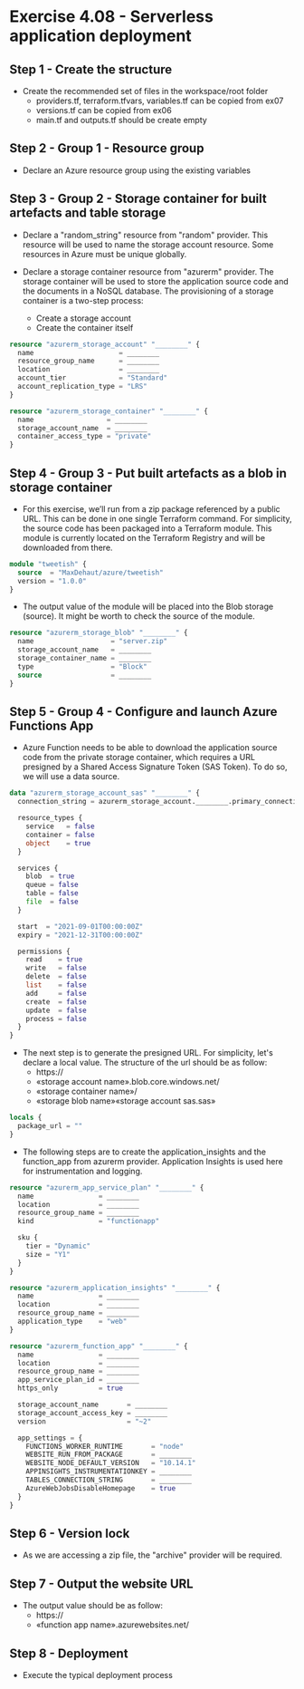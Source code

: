 # Exercise 4.08 - Serverless application deployment

## Step 1 - Create the structure

- Create the recommended set of files in the workspace/root folder
  - providers.tf, terraform.tfvars, variables.tf can be copied from ex07
  - versions.tf can be copied from ex06
  - main.tf and outputs.tf should be create empty

## Step 2 - Group 1 - Resource group

- Declare an Azure resource group using the existing variables

## Step 3 - Group 2 - Storage container for built artefacts and table storage

- Declare a "random_string" resource from "random" provider. This resource will be used to name the storage account resource. Some resources in Azure must be unique globally.

- Declare a storage container resource from "azurerm" provider. The storage container will be used to store the application source code and the documents in a NoSQL database. The provisioning of a storage container is a two-step process:
  - Create a storage account
  - Create the container itself

```terraform
resource "azurerm_storage_account" "________" {
  name                     = ________
  resource_group_name      = ________
  location                 = ________
  account_tier             = "Standard"
  account_replication_type = "LRS"
}
```

```terraform
resource "azurerm_storage_container" "________" {
  name                  = ________
  storage_account_name  = ________
  container_access_type = "private"
}
```

## Step 4 - Group 3 - Put built artefacts as a blob in storage container

- For this exercise, we’ll run from a zip package referenced by a public URL. This can be done in one single Terraform command. For simplicity, the source code has been packaged into a Terraform module. This module is currently located on the Terraform Registry and will be downloaded from there.

```terraform
module "tweetish" {
  source  = "MaxDehaut/azure/tweetish"
  version = "1.0.0"
}
```

- The output value of the module will be placed into the Blob storage (source). It might be worth to check the source of the module.

```terraform
resource "azurerm_storage_blob" "________" {
  name                   = "server.zip"
  storage_account_name   = ________
  storage_container_name = ________
  type                   = "Block"
  source                 = ________
}
```

## Step 5 - Group 4 - Configure and launch Azure Functions App

- Azure Function needs to be able to download the application source code from the private storage container, which requires a URL presigned by a Shared Access Signature Token (SAS Token). To do so, we will use a data source.

```terraform
data "azurerm_storage_account_sas" "________" {
  connection_string = azurerm_storage_account.________.primary_connection_string

  resource_types {
    service   = false
    container = false
    object    = true
  }

  services {
    blob  = true
    queue = false
    table = false
    file  = false
  }

  start  = "2021-09-01T00:00:00Z"
  expiry = "2021-12-31T00:00:00Z"

  permissions {
    read    = true
    write   = false
    delete  = false
    list    = false
    add     = false
    create  = false
    update  = false
    process = false
  }
}
```

- The next step is to generate the presigned URL. For simplicity, let's declare a local value. The structure of the url should be as follow:
  - https://
  - «storage account name».blob.core.windows.net/
  - «storage container name»/
  - «storage blob name»«storage account sas.sas»

```terraform
locals {
  package_url = ""
}
```

- The following steps are to create the application_insights and the function_app from azurerm provider. Application Insights is used here for instrumentation and logging.

```terraform
resource "azurerm_app_service_plan" "________" {
  name                = ________
  location            = ________
  resource_group_name = ________
  kind                = "functionapp"

  sku {
    tier = "Dynamic"
    size = "Y1"
  }
}
```

```terraform
resource "azurerm_application_insights" "________" {
  name                = ________
  location            = ________
  resource_group_name = ________
  application_type    = "web"
}
```

```terraform
resource "azurerm_function_app" "________" {
  name                = ________
  location            = ________
  resource_group_name = ________
  app_service_plan_id = ________
  https_only          = true

  storage_account_name       = ________
  storage_account_access_key = ________
  version                    = "~2"

  app_settings = {
    FUNCTIONS_WORKER_RUNTIME       = "node"
    WEBSITE_RUN_FROM_PACKAGE       = ________
    WEBSITE_NODE_DEFAULT_VERSION   = "10.14.1"
    APPINSIGHTS_INSTRUMENTATIONKEY = ________
    TABLES_CONNECTION_STRING       = ________
    AzureWebJobsDisableHomepage    = true
  }
}
```

## Step 6 - Version lock

- As we are accessing a zip file, the "archive" provider will be required.

## Step 7 - Output the website URL

- The output value should be as follow:
  - https://
  - «function app name».azurewebsites.net/

## Step 8 - Deployment

- Execute the typical deployment process
